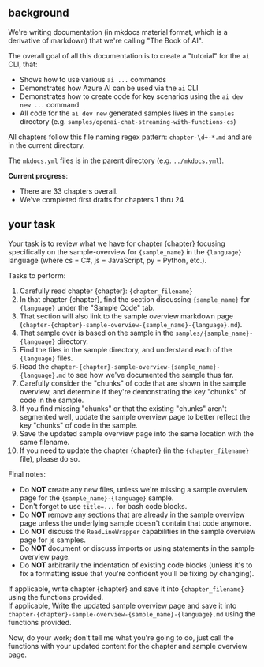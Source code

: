 ## background

We're writing documentation (in mkdocs material format, which is a derivative of markdown) that we're calling "The Book of AI".  

The overall goal of all this documentation is to create a "tutorial" for the `ai` CLI, that:  
* Shows how to use various `ai ...` commands  
* Demonstrates how Azure AI can be used via the `ai` CLI  
* Demonstrates how to create code for key scenarios using the `ai dev new ...` command  
* All code for the `ai dev new` generated samples lives in the `samples` directory (e.g. `samples/openai-chat-streaming-with-functions-cs`)

All chapters follow this file naming regex pattern: `chapter-\d+-*.md` and are in the current directory.  

The `mkdocs.yml` files is in the parent directory (e.g. `../mkdocs.yml`).  

**Current progress**:  
* There are 33 chapters overall.  
* We've completed first drafts for chapters 1 thru 24

## your task

Your task is to review what we have for chapter {chapter} focusing specifically on the sample-overview for `{sample_name}` in the `{language}` language (where cs = C#, js = JavaScript, py = Python, etc.).  

Tasks to perform:  
1. Carefully read chapter {chapter}: `{chapter_filename}`  
2. In that chapter {chapter}, find the section discussing `{sample_name}` for `{language}` under the "Sample Code" tab.  
3. That section will also link to the sample overview markdown page (`chapter-{chapter}-sample-overview-{sample_name}-{language}.md`).  
4. That sample over is based on the sample in the `samples/{sample_name}-{language}` directory.  
5. Find the files in the sample directory, and understand each of the `{language}` files.  
6. Read the `chapter-{chapter}-sample-overview-{sample_name}-{language}.md` to see how we've documented the sample thus far.  
7. Carefully consider the "chunks" of code that are shown in the sample overview, and determine if they're demonstrating the key "chunks" of code in the sample.  
8. If you find missing "chunks" or that the existing "chunks" aren't segmented well, update the sample overview page to better reflect the key "chunks" of code in the sample.  
9. Save the updated sample overview page into the same location with the same filename.  
10. If you need to update the chapter {chapter} (in the `{chapter_filename}` file), please do so.

Final notes:
* Do **NOT** create any new files, unless we're missing a sample overview page for the `{sample_name}-{language}` sample.  
* Don't forget to use `title=...` for bash code blocks.  
* Do **NOT** remove any sections that are already in the sample overview page unless the underlying sample doesn't contain that code anymore.  
* Do **NOT** discuss the `ReadLineWrapper` capabilities in the sample overview page for js samples.  
* Do **NOT** document or discuss imports or using statements in the sample overview page.   
* Do **NOT** arbitrarily the indentation of existing code blocks (unless it's to fix a formatting issue that you're confident you'll be fixing by changing).  

If applicable, write chapter {chapter} and save it into `{chapter_filename}` using the functions provided.  
If applicable, Write the updated sample overview page and save it into `chapter-{chapter}-sample-overview-{sample_name}-{language}.md` using the functions provided.  

Now, do your work; don't tell me what you're going to do, just call the functions with your updated content for the chapter and sample overview page.  
